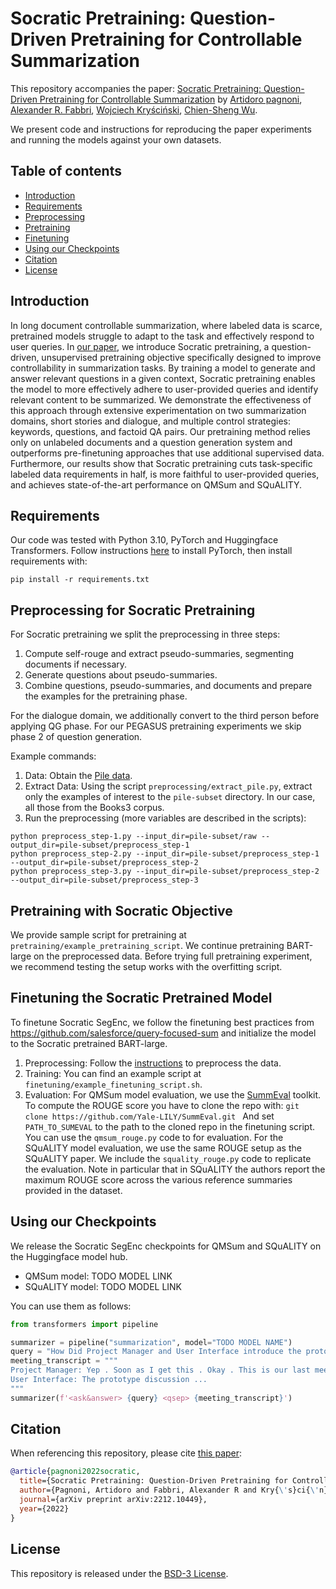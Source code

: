 # Socratic Pretraining: Question-Driven Pretraining for Controllable Summarization

This repository accompanies the paper: [Socratic Pretraining: Question-Driven Pretraining for Controllable Summarization](https://arxiv.org/abs/2212.10449) by [Artidoro pagnoni](https://artidoro.github.io/), [Alexander R. Fabbri](https://alex-fabbri.github.io/),
[Wojciech Kryściński](https://twitter.com/iam_wkr), [Chien-Sheng Wu](https://jasonwu0731.github.io/).

We present code and instructions for reproducing the paper experiments and running the models against your own datasets.

## Table of contents
- [Introduction](#introduction)
- [Requirements](#requirements)
- [Preprocessing](#preprocessing-for-socratic-pretraining)
- [Pretraining](#pretraining-with-socratic-objective)
- [Finetuning](#finetuning-the-socratic-pretrained-model)
- [Using our Checkpoints](#using-our-checkpoints)
- [Citation](#citation)
- [License](#license)

## Introduction
In long document controllable summarization, where labeled data is scarce, pretrained models struggle to adapt to the task and effectively respond to user queries. In [our paper](https://arxiv.org/abs/2212.10449), we introduce Socratic pretraining, a question-driven, unsupervised pretraining objective specifically designed to improve controllability in summarization tasks. By training a model to generate and answer relevant questions in a given context, Socratic pretraining enables the model to more effectively adhere to user-provided queries and identify relevant content to be summarized. We demonstrate the effectiveness of this approach through extensive experimentation on two summarization domains, short stories and dialogue, and multiple control strategies: keywords, questions, and factoid QA pairs. Our pretraining method relies only on unlabeled documents and a question generation system and outperforms pre-finetuning approaches that use additional supervised data. Furthermore, our results show that Socratic pretraining cuts task-specific labeled data requirements in half, is more faithful to user-provided queries, and achieves state-of-the-art performance on QMSum and SQuALITY.

## Requirements
Our code was tested with Python 3.10, PyTorch and Huggingface Transformers.  Follow instructions [here](https://pytorch.org/get-started/locally/) to install PyTorch, then install requirements with:
```
pip install -r requirements.txt
```

## Preprocessing for Socratic Pretraining
For Socratic pretraining we split the preprocessing in three steps: 
1. Compute self-rouge and extract pseudo-summaries, segmenting documents if necessary. 
2. Generate questions about pseudo-summaries. 
3. Combine questions, pseudo-summaries, and documents and prepare the examples for the pretraining phase.

For the dialogue domain, we additionally convert to the third person before applying QG phase. For our PEGASUS pretraining experiments we skip phase 2 of question generation.

Example commands:
1. Data: Obtain the [Pile data](https://pile.eleuther.ai/#:~:text=The%20Pile%20is%20a%20825%20GiB%20diverse%2C%20open,800GB%20Dataset%20of%20Diverse%20Text%20for%20Language%20Modeling). 
2. Extract Data: Using the script `preprocessing/extract_pile.py`, extract only the examples of interest to the `pile-subset` directory. In our case, all those from the Books3 corpus. 
3. Run the preprocessing (more variables are described in the scripts):
```
python preprocess_step-1.py --input_dir=pile-subset/raw --output_dir=pile-subset/preprocess_step-1
python preprocess_step-2.py --input_dir=pile-subset/preprocess_step-1 --output_dir=pile-subset/preprocess_step-2
python preprocess_step-3.py --input_dir=pile-subset/preprocess_step-2 --output_dir=pile-subset/preprocess_step-3

```

## Pretraining with Socratic Objective
We provide sample script for pretraining at `pretraining/example_pretraining_script`. We continue pretraining BART-large on the preprocessed data. Before trying full pretraining experiment, we recommend testing the setup works with the overfitting script.

## Finetuning the Socratic Pretrained Model
To finetune Socratic SegEnc, we follow the finetuning best practices from https://github.com/salesforce/query-focused-sum and initialize the model to the Socratic pretrained BART-large. 

1. Preprocessing: Follow the [instructions](https://github.com/salesforce/query-focused-sum/blob/46cb3878ff9f55b963ad94728676189a6d421d60/preprocessing/README.md) to preprocess the data.
2. Training: You can find an example script at `finetuning/example_finetuning_script.sh`. 
3. Evaluation: For QMSum model evaluation, we use the [SummEval](https://github.com/Yale-LILY/SummEval) toolkit. To compute the ROUGE score you have to clone the repo with:
`git clone https://github.com/Yale-LILY/SummEval.git `
And set `PATH_TO_SUMEVAL` to the path to the cloned repo in the finetuning script. You can use the `qmsum_rouge.py` code to for evaluation. For the SQuALITY model evaluation, we use the same ROUGE setup as the SQuALITY paper. We include the `squality_rouge.py` code to replicate the evaluation. Note in particular that in SQuALITY the authors report the maximum ROUGE score across the various reference summaries provided in the dataset. 

## Using our Checkpoints
We release the Socratic SegEnc checkpoints for QMSum and SQuALITY on the Huggingface model hub.

- QMSum model: TODO MODEL LINK
- SQuALITY model: TODO MODEL LINK

You can use them as follows:

```python
from transformers import pipeline

summarizer = pipeline("summarization", model="TODO MODEL NAME")
query = "How Did Project Manager and User Interface introduce the prototype of the remote control?"
meeting_transcript = """
Project Manager: Yep . Soon as I get this . Okay . This is our last meeting . Um I'll go ahead and go through the minutes from the previous meeting . Uh and then we'll have a , the prototype presentation .  Um then we will um do an evaluation . Uh or we'll see what , what we need to have under the criteria for the evaluation . Then we'll go through the finance and see if we fall within the budget . Um then we'll do the evaluation , and then we can finish up after that with um any changes that we'll need to make , or hopefully everything will fall right in line . Um let's see , minutes from the last meeting . Um we looked at uh the the trends . We had uh the fashion trends that people want a fancy look-and-feel . It was twice as important as anything else . Um they liked fruit and vegetables in the new styles . Um and a spongy feel . So we were talking about trying to incorporate those into our prototype . Um they wanted limited buttons and simplicity . Um then we looked at the uh the method for coming up with our own remote . Um looking at other other devices . Um the iPod , we really liked the look of that . Um we also had uh the kid's remote for a simple idea . Um a two part remote , which was what were were originally looking at . Uh and then um there was talk of spee uh speech recognition um becoming more uh predominant and easier to use . But I think we've still decided not to go with that .  Then we looked at the components um the materials for the case , the different energy sources , the different types of chips , um and made a decision on what we were going to use to make our remote . Um and basically how , what were making for the prototype . So I'm going to leave it at that and let you guys take over .\n
User Interface: The prototype discussion ...                                     
"""
summarizer(f'<ask&answer> {query} <qsep> {meeting_transcript}')
```

## Citation
When referencing this repository, please cite [this paper](https://arxiv.org/abs/2212.10449):
```bibtex
@article{pagnoni2022socratic,
  title={Socratic Pretraining: Question-Driven Pretraining for Controllable Summarization},
  author={Pagnoni, Artidoro and Fabbri, Alexander R and Kry{\'s}ci{\'n}ski, Wojciech and Wu, Chien-Sheng},
  journal={arXiv preprint arXiv:2212.10449},
  year={2022}
}
```


## License

This repository is released under the [BSD-3 License](LICENSE.txt).
